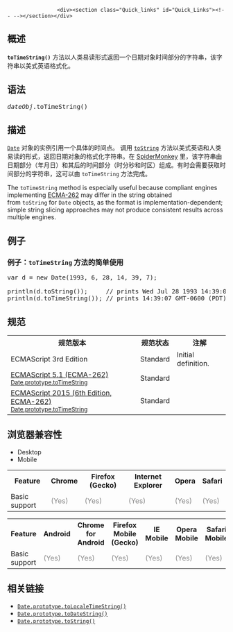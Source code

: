 
                
                  
                    <div><section class="Quick_links" id="Quick_Links"><!-- --></section></div>

<h2 name="Summary" id="Summary">&#x6982;&#x8FF0;</h2>

<p><code><strong>toTimeString()</strong></code>&#xA0;&#x65B9;&#x6CD5;&#x4EE5;&#x4EBA;&#x7C7B;&#x6613;&#x8BFB;&#x5F62;&#x5F0F;&#x8FD4;&#x56DE;&#x4E00;&#x4E2A;&#x65E5;&#x671F;&#x5BF9;&#x8C61;&#x65F6;&#x95F4;&#x90E8;&#x5206;&#x7684;&#x5B57;&#x7B26;&#x4E32;&#xFF0C;&#x8BE5;&#x5B57;&#x7B26;&#x4E32;&#x4EE5;&#x7F8E;&#x5F0F;&#x82F1;&#x8BED;&#x683C;&#x5F0F;&#x5316;&#x3002;</p>

<h2 name="Syntax" id="Syntax">&#x8BED;&#x6CD5;</h2>

<pre class="syntaxbox"><var>dateObj</var>.toTimeString()</pre>

<h2 name="Description" id="Description">&#x63CF;&#x8FF0;</h2>

<p><a title="&#x521B;&#x5EFA;&#xA0;Date &#x5B9E;&#x4F8B;&#x7528;&#x6765;&#x5904;&#x7406;&#x65E5;&#x671F;&#x548C;&#x65F6;&#x95F4;&#x3002;Date &#x5BF9;&#x8C61;&#x57FA;&#x4E8E;1970&#x5E74;1&#x6708;1&#x65E5;&#xFF08;&#x4E16;&#x754C;&#x6807;&#x51C6;&#x65F6;&#x95F4;&#xFF09;&#x8D77;&#x7684;&#x6BEB;&#x79D2;&#x6570;&#x3002;" href="/zh-CN/docs/Web/JavaScript/Reference/Global_Objects/Date"><code>Date</code></a> &#x5BF9;&#x8C61;&#x7684;&#x5B9E;&#x4F8B;&#x5F15;&#x7528;&#x4E00;&#x4E2A;&#x5177;&#x4F53;&#x7684;&#x65F6;&#x95F4;&#x70B9;&#x3002; &#x8C03;&#x7528; <a title="toString() &#x65B9;&#x6CD5;&#x8FD4;&#x56DE;&#x4E00;&#x4E2A;&#x5B57;&#x7B26;&#x4E32;&#xFF0C;&#x8868;&#x793A;&#x8BE5;Date&#x5BF9;&#x8C61;&#x3002;" href="/zh-CN/docs/Web/JavaScript/Reference/Global_Objects/Date/toString"><code>toString</code></a> &#x65B9;&#x6CD5;&#x4EE5;&#x7F8E;&#x5F0F;&#x82F1;&#x8BED;&#x548C;&#x4EBA;&#x7C7B;&#x6613;&#x8BFB;&#x7684;&#x5F62;&#x5F0F;&#xFF0C;&#x8FD4;&#x56DE;&#x65E5;&#x671F;&#x5BF9;&#x8C61;&#x7684;&#x683C;&#x5F0F;&#x5316;&#x5B57;&#x7B26;&#x4E32;&#x3002;&#x5728;&#xA0;<a title="SpiderMonkey" href="/en-US/docs/SpiderMonkey">SpiderMonkey</a>&#xA0;&#x91CC;&#xFF0C;&#x8BE5;&#x5B57;&#x7B26;&#x4E32;&#x7531;&#x65E5;&#x671F;&#x90E8;&#x5206;&#xFF08;&#x5E74;&#x6708;&#x65E5;&#xFF09;&#x548C;&#x5176;&#x540E;&#x7684;&#x65F6;&#x95F4;&#x90E8;&#x5206;&#xFF08;&#x65F6;&#x5206;&#x79D2;&#x548C;&#x65F6;&#x533A;&#xFF09;&#x7EC4;&#x6210;&#x3002;&#x6709;&#x65F6;&#x4F1A;&#x9700;&#x8981;&#x83B7;&#x53D6;&#x65F6;&#x95F4;&#x90E8;&#x5206;&#x7684;&#x5B57;&#x7B26;&#x4E32;&#xFF0C;&#x8FD9;&#x53EF;&#x4EE5;&#x7531;&#xA0;<code>toTimeString</code> &#x65B9;&#x6CD5;&#x5B8C;&#x6210;&#x3002;</p>

<p>The&#xA0;<code style="font-style: normal;">toTimeString</code>&#xA0;method is especially useful because compliant engines implementing&#xA0;<a title="ECMAScript" href="https://developer.mozilla.org/en-US/docs/ECMAScript">ECMA-262</a>&#xA0;may differ in the string obtained from&#xA0;<code style="font-style: normal;">toString</code>&#xA0;for&#xA0;<code style="font-style: normal;">Date</code>&#xA0;objects, as the format is implementation-dependent; simple string slicing approaches may not produce consistent results across multiple engines.</p>

<h2 name="Example" id="Example">&#x4F8B;&#x5B50;</h2>

<h3 name="Example:_A_basic_usage_of_toTimeString" id="Example:_A_basic_usage_of_toTimeString">&#x4F8B;&#x5B50;&#xFF1A;<code>toTimeString</code> &#x65B9;&#x6CD5;&#x7684;&#x7B80;&#x5355;&#x4F7F;&#x7528;</h3>

<pre class="brush:js">var d = new Date(1993, 6, 28, 14, 39, 7);

println(d.toString());     // prints Wed Jul 28 1993 14:39:07 GMT-0600 (PDT)
println(d.toTimeString()); // prints 14:39:07 GMT-0600 (PDT)
</pre>

<h2 id="&#x89C4;&#x8303;">&#x89C4;&#x8303;</h2>

<table class="standard-table">
 <tbody>
  <tr>
   <th scope="col">&#x89C4;&#x8303;&#x7248;&#x672C;</th>
   <th scope="col">&#x89C4;&#x8303;&#x72B6;&#x6001;</th>
   <th scope="col">&#x6CE8;&#x89E3;</th>
  </tr>
  <tr>
   <td>ECMAScript 3rd Edition</td>
   <td>Standard</td>
   <td>Initial definition.</td>
  </tr>
  <tr>
   <td><a lang="en" hreflang="en" href="http://www.ecma-international.org/ecma-262/5.1/#sec-15.9.5.4" class="external">ECMAScript 5.1 (ECMA-262)<br><small lang="zh-CN">Date.prototype.toTimeString</small></a></td>
   <td><span class="spec-Standard">Standard</span></td>
   <td>&#xA0;</td>
  </tr>
  <tr>
   <td><a lang="en" hreflang="en" href="http://www.ecma-international.org/ecma-262/6.0/#sec-date.prototype.totimestring" class="external">ECMAScript 2015 (6th Edition, ECMA-262)<br><small lang="zh-CN">Date.prototype.toTimeString</small></a></td>
   <td><span class="spec-Standard">Standard</span></td>
   <td>&#xA0;</td>
  </tr>
 </tbody>
</table>

<h2 id="&#x6D4F;&#x89C8;&#x5668;&#x517C;&#x5BB9;&#x6027;">&#x6D4F;&#x89C8;&#x5668;&#x517C;&#x5BB9;&#x6027;</h2>

<p></p><div class="htab"> 
    <a name="AutoCompatibilityTable" id="AutoCompatibilityTable"></a> 
    <ul> 
        <li class="selected"><a>Desktop</a></li> 
        <li><a>Mobile</a></li> 
    </ul> 
</div><p></p>

<div id="compat-desktop">
<table class="compat-table">
 <tbody>
  <tr>
   <th>Feature</th>
   <th>Chrome</th>
   <th>Firefox (Gecko)</th>
   <th>Internet Explorer</th>
   <th>Opera</th>
   <th>Safari</th>
  </tr>
  <tr>
   <td>Basic support</td>
   <td><span title="Please update this with the earliest version of support." style="color: #888;">(Yes)</span></td>
   <td><span title="Please update this with the earliest version of support." style="color: #888;">(Yes)</span></td>
   <td><span title="Please update this with the earliest version of support." style="color: #888;">(Yes)</span></td>
   <td><span title="Please update this with the earliest version of support." style="color: #888;">(Yes)</span></td>
   <td><span title="Please update this with the earliest version of support." style="color: #888;">(Yes)</span></td>
  </tr>
 </tbody>
</table>
</div>

<div id="compat-mobile">
<table class="compat-table">
 <tbody>
  <tr>
   <th>Feature</th>
   <th>Android</th>
   <th>Chrome for Android</th>
   <th>Firefox Mobile (Gecko)</th>
   <th>IE Mobile</th>
   <th>Opera Mobile</th>
   <th>Safari Mobile</th>
  </tr>
  <tr>
   <td>Basic support</td>
   <td><span title="Please update this with the earliest version of support." style="color: #888;">(Yes)</span></td>
   <td><span title="Please update this with the earliest version of support." style="color: #888;">(Yes)</span></td>
   <td><span title="Please update this with the earliest version of support." style="color: #888;">(Yes)</span></td>
   <td><span title="Please update this with the earliest version of support." style="color: #888;">(Yes)</span></td>
   <td><span title="Please update this with the earliest version of support." style="color: #888;">(Yes)</span></td>
   <td><span title="Please update this with the earliest version of support." style="color: #888;">(Yes)</span></td>
  </tr>
 </tbody>
</table>
</div>

<h2 name="See_Also" id="See_Also">&#x76F8;&#x5173;&#x94FE;&#x63A5;</h2>

<ul>
 <li><a title="The toLocaleTimeString()&#xA0;&#x65B9;&#x6CD5;&#x8FD4;&#x56DE;&#x8BE5;&#x65E5;&#x671F;&#x5BF9;&#x8C61;&#x65F6;&#x95F4;&#x90E8;&#x5206;&#x7684;&#x5B57;&#x7B26;&#x4E32;&#xFF0C;&#x8BE5;&#x5B57;&#x7B26;&#x4E32;&#x683C;&#x5F0F;&#x56E0;&#x4E0D;&#x540C;&#x8BED;&#x8A00;&#x800C;&#x4E0D;&#x540C;&#x3002;&#x65B0;&#x589E;&#x7684;&#x53C2;&#x6570;&#xA0;locales&#xA0;&#x548C;&#xA0;options&#xA0;&#x4F7F;&#x7A0B;&#x5E8F;&#x80FD;&#x591F;&#x6307;&#x5B9A;&#x4F7F;&#x7528;&#x54EA;&#x79CD;&#x8BED;&#x8A00;&#x683C;&#x5F0F;&#x5316;&#x89C4;&#x5219;&#xFF0C;&#x5141;&#x8BB8;&#x5B9A;&#x5236;&#x8BE5;&#x65B9;&#x6CD5;&#x7684;&#x8868;&#x73B0;&#xFF08;behavior&#xFF09;&#x3002;&#x5728;&#x65E7;&#x7248;&#x672C;&#x6D4F;&#x89C8;&#x5668;&#x4E2D;&#xFF0C;&#xA0;locales&#xA0;&#x548C;&#xA0;options&#xA0;&#x53C2;&#x6570;&#x88AB;&#x5FFD;&#x7565;&#xFF0C;&#x4F7F;&#x7528;&#x7684;&#x8BED;&#x8A00;&#x73AF;&#x5883;&#x548C;&#x8FD4;&#x56DE;&#x7684;&#x5B57;&#x7B26;&#x4E32;&#x683C;&#x5F0F;&#x662F;&#x5404;&#x81EA;&#x72EC;&#x7ACB;&#x5B9E;&#x73B0;&#x7684;&#x3002;" href="/zh-CN/docs/Web/JavaScript/Reference/Global_Objects/Date/toLocaleTimeString"><code>Date.prototype.toLocaleTimeString()</code></a></li>
 <li><a title="toDateString()&#xA0;&#x65B9;&#x6CD5;&#x4EE5;&#x7F8E;&#x5F0F;&#x82F1;&#x8BED;&#x548C;&#x4EBA;&#x7C7B;&#x6613;&#x8BFB;&#x7684;&#x5F62;&#x5F0F;&#x8FD4;&#x56DE;&#x4E00;&#x4E2A;&#x65E5;&#x671F;&#x5BF9;&#x8C61;&#x65E5;&#x671F;&#x90E8;&#x5206;&#x7684;&#x5B57;&#x7B26;&#x4E32;&#x3002;" href="/zh-CN/docs/Web/JavaScript/Reference/Global_Objects/Date/toDateString"><code>Date.prototype.toDateString()</code></a></li>
 <li><a title="toString() &#x65B9;&#x6CD5;&#x8FD4;&#x56DE;&#x4E00;&#x4E2A;&#x5B57;&#x7B26;&#x4E32;&#xFF0C;&#x8868;&#x793A;&#x8BE5;Date&#x5BF9;&#x8C61;&#x3002;" href="/zh-CN/docs/Web/JavaScript/Reference/Global_Objects/Date/toString"><code>Date.prototype.toString()</code></a></li>
</ul>
                  
                
              